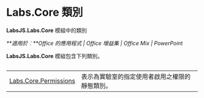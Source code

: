 
# <a name="labs.core-classes"></a>Labs.Core 類別
**LabsJS.Labs.Core** 模組中的類別

 _**適用於︰**Office 的應用程式 | Office 增益集 | Office Mix | PowerPoint_

**LabsJS.Labs.Core** 模組包含下列類別。

## 


|||
|:-----|:-----|
|[Labs.Core.Permissions](../../reference/office-mix/labs.core.permissions.md)|表示為實驗室的指定使用者啟用之權限的靜態類別。|
